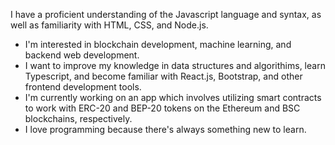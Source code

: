 I have a proficient understanding of the Javascript language and syntax, as well as familiarity with HTML, CSS, and Node.js.

- I'm interested in blockchain development, machine learning, and backend web development.
- I want to improve my knowledge in data structures and algorithims, learn Typescript, and become familiar with React.js, Bootstrap, and other frontend development tools.
- I'm currently working on an app which involves utilizing smart contracts to work with ERC-20 and BEP-20 tokens on the Ethereum and BSC blockchains, respectively.
- I love programming because there's always something new to learn.

 
<!--
**alibatz/alibatz** is a ✨ _special_ ✨ repository because its `README.md` (this file) appears on your GitHub profile.

Here are some ideas to get you started:

- 🔭 I’m currently working on ...
- 🌱 I’m currently learning ...
- 👯 I’m looking to collaborate on ...
- 🤔 I’m looking for help with ...
- 💬 Ask me about ...
- 📫 How to reach me: ...
- 😄 Pronouns: ...
- ⚡ Fun fact: ...
-->
